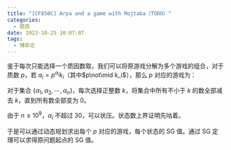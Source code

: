 ```yaml
---
title: "[CF850C] Arpa and a game with Mojtaba（TODO）"
categories:
  - 题目
date: 2023-10-25 10:07:07
tags:
  - 博弈论
---
```

鉴于每次只能选择一个质因数取，我们可以将原游戏分解为多个游戏的组合，对于质数 $p$，若 $a_i=p^{\alpha_i}k_i$（其中$p\not\mid k_i$），那么 $p$ 对应的游戏为：

对于集合 $\{\alpha_1,\alpha_2,\cdots,\alpha_n\}$，每次选择正整数 $k$，将集合中所有不小于 $k$ 的数全部减去 $k$，直到所有数全部变为 $0$。

由于 $n\le10^9$，$\alpha_i$ 不超过 $30$，可以状压。状态数上界证明先咕着。

于是可以通过动态规划求出每个 $p$ 对应的游戏，每个状态的 SG 值。通过 SG 定理可以求得原问题起点的 SG 值。